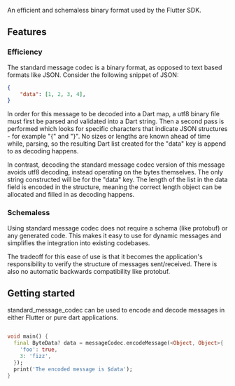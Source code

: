 An efficient and schemaless binary format used by the Flutter SDK.

## Features

### Efficiency

The standard message codec is a binary format, as opposed to text based formats
like JSON. Consider the following snippet of JSON:

```json
{
    "data": [1, 2, 3, 4],
}
```

In order for this message to be decoded into a Dart map, a utf8 binary file must
first be parsed and validated into a Dart string. Then a second pass is performed
which looks for specific characters that indicate JSON structures - for example
"{" and "}". No sizes or lengths are known ahead of time while, parsing, so the
resulting Dart list created for the "data" key is append to as decoding happens.

In contrast, decoding the standard message codec version of this message avoids
utf8 decoding, instead operating on the bytes themselves. The only string constructed
will be for the "data" key. The length of the list in the data field is encoded in
the structure, meaning the correct length object can be allocated and filled in
as decoding happens.

### Schemaless

Using standard message codec does not require a schema (like protobuf) or any
generated code. This makes it easy to use for dynamic messages and simplifies
the integration into existing codebases.

The tradeoff for this ease of use is that it becomes the application's
responsibility to verify the structure of messages sent/received. There is also
no automatic backwards compatibility like protobuf.

## Getting started

standard_message_codec can be used to encode and decode messages in either Flutter
or pure dart applications.

```dart

void main() {
  final ByteData? data = messageCodec.encodeMessage(<Object, Object>{
    'foo': true,
    3: 'fizz',
  });
  print('The encoded message is $data');
}

```
